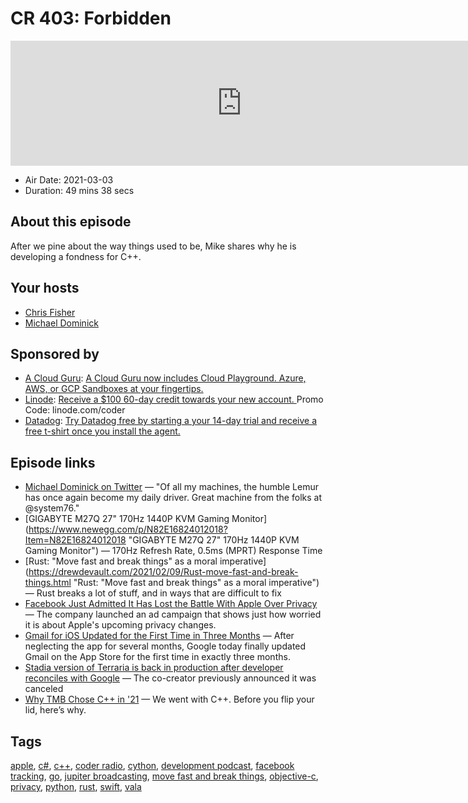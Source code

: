 # CR 403: Forbidden

<iframe src="https://player.fireside.fm/v2/MLf2ZzhC+bi9zNxRl?theme=dark" width="740" height="200" frameborder="0" scrolling="no"></iframe>

* Air Date: 2021-03-03
* Duration: 49 mins 38 secs

## About this episode

After we pine about the way things used to be, Mike shares why he is developing a fondness for C++.

## Your hosts
* [Chris Fisher](https://coder.show/hosts/chrislas)
* [Michael Dominick](https://coder.show/hosts/michael)

## Sponsored by

  * [A Cloud Guru](https://acloudguru.com): [A Cloud Guru now includes Cloud Playground. Azure, AWS, or GCP Sandboxes at your fingertips.](https://acloudguru.com)
  * [Linode](https://linode.com/coder): [Receive a $100 60-day credit towards your new account. ](https://linode.com/coder) Promo Code: linode.com/coder
  * [Datadog](http://datadog.com/coderradio): [Try Datadog free by starting a your 14-day trial and receive a free t-shirt once you install the agent.](http://datadog.com/coderradio)



## Episode links

  * [Michael Dominick on Twitter](https://twitter.com/dominucco/status/1366437965417832453 "Michael Dominick on Twitter") — "Of all my machines, the humble Lemur has once again become my daily driver. Great machine from the folks at @system76."
  * [GIGABYTE M27Q 27" 170Hz 1440P KVM Gaming Monitor](https://www.newegg.com/p/N82E16824012018?Item=N82E16824012018 "GIGABYTE M27Q 27" 170Hz 1440P KVM Gaming Monitor") — 170Hz Refresh Rate, 0.5ms (MPRT) Response Time
  * [Rust: "Move fast and break things" as a moral imperative](https://drewdevault.com/2021/02/09/Rust-move-fast-and-break-things.html "Rust: "Move fast and break things" as a moral imperative") — Rust breaks a lot of stuff, and in ways that are difficult to fix
  * [Facebook Just Admitted It Has Lost the Battle With Apple Over Privacy](https://www.inc.com/jason-aten/facebook-just-admitted-it-has-lost-its-battle-with-apple-over-privacy.html "Facebook Just Admitted It Has Lost the Battle With Apple Over Privacy") — The company launched an ad campaign that shows just how worried it is about Apple's upcoming privacy changes.
  * [Gmail for iOS Updated for the First Time in Three Months](https://www.macrumors.com/2021/03/01/gmail-ios-updated/ "Gmail for iOS Updated for the First Time in Three Months") — After neglecting the app for several months, Google today finally updated Gmail on the App Store for the first time in exactly three months.
  * [Stadia version of Terraria is back in production after developer reconciles with Google](https://www.theverge.com/2021/2/26/22303868/terria-stadia-version-back-development-canceled-google "Stadia version of Terraria is back in production after developer reconciles with Google") — The co-creator previously announced it was canceled
  * [Why TMB Chose C++ in '21](http://dominickm.com/why-tmb-chose-c-in-21/ "Why TMB Chose C++ in '21") — We went with C++. Before you flip your lid, here’s why. 



## Tags

[apple](https://coder.show/tags/apple), [c#](https://coder.show/tags/c%23), [c++](https://coder.show/tags/c++), [coder radio](https://coder.show/tags/coder%20radio), [cython](https://coder.show/tags/cython), [development podcast](https://coder.show/tags/development%20podcast), [facebook tracking](https://coder.show/tags/facebook%20tracking), [go](https://coder.show/tags/go), [jupiter broadcasting](https://coder.show/tags/jupiter%20broadcasting), [move fast and break things](https://coder.show/tags/move%20fast%20and%20break%20things), [objective-c](https://coder.show/tags/objective-c), [privacy](https://coder.show/tags/privacy), [python](https://coder.show/tags/python), [rust](https://coder.show/tags/rust), [swift](https://coder.show/tags/swift), [vala](https://coder.show/tags/vala)